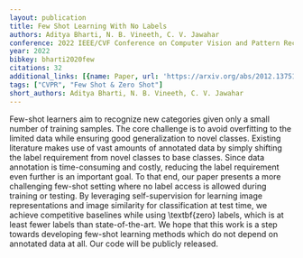 ```yaml
---
layout: publication
title: Few Shot Learning With No Labels
authors: Aditya Bharti, N. B. Vineeth, C. V. Jawahar
conference: 2022 IEEE/CVF Conference on Computer Vision and Pattern Recognition (CVPR)
year: 2022
bibkey: bharti2020few
citations: 32
additional_links: [{name: Paper, url: 'https://arxiv.org/abs/2012.13751'}]
tags: ["CVPR", "Few Shot & Zero Shot"]
short_authors: Aditya Bharti, N. B. Vineeth, C. V. Jawahar
---
```

Few-shot learners aim to recognize new categories given only a small number
of training samples. The core challenge is to avoid overfitting to the limited
data while ensuring good generalization to novel classes. Existing literature
makes use of vast amounts of annotated data by simply shifting the label
requirement from novel classes to base classes. Since data annotation is
time-consuming and costly, reducing the label requirement even further is an
important goal. To that end, our paper presents a more challenging few-shot
setting where no label access is allowed during training or testing. By
leveraging self-supervision for learning image representations and image
similarity for classification at test time, we achieve competitive baselines
while using \textbf\{zero\} labels, which is at least fewer labels than
state-of-the-art. We hope that this work is a step towards developing few-shot
learning methods which do not depend on annotated data at all. Our code will be
publicly released.